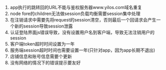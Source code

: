1. app执行的跳转回的URL不能与鉴权服务器www.yilos.com域名重复
2. node fore的children无法做session负载均衡需要session集中处理
3. 在注销请求中需要先将request的session清空，否则最后一个回请求会产生一个新的session导致session泄露
4. 认证登陆界面js错误导致，没有设置用户名到客户端，导致无法注销用户的session
5. 客户端token超时时间设置为一年
6. 服务端session超时时间也需要设置一年(只针对app，因为app长期不退出)
4. 店铺信息和账号信息需要个更新
5. 没有网络的情况下的错误提示要友好
